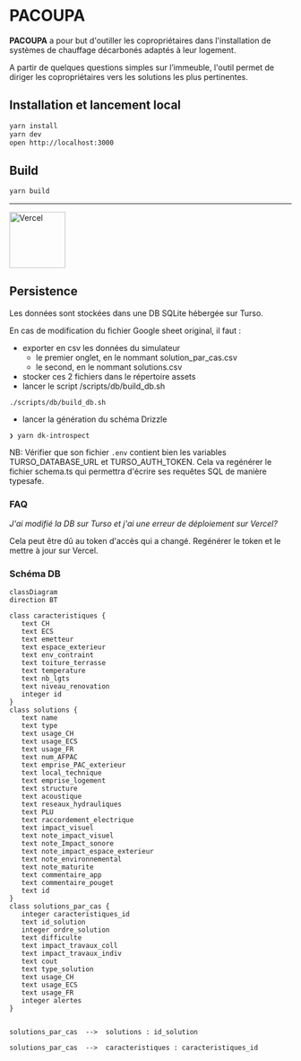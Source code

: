 # PACOUPA

**PACOUPA** a pour but d'outiller les copropriétaires dans l'installation de systèmes de chauffage décarbonés adaptés à leur logement.

A partir de quelques questions simples sur l’immeuble, l'outil permet de diriger les copropriétaires vers les solutions les plus pertinentes.

## Installation et lancement local
```bash
yarn install
yarn dev
open http://localhost:3000
```


## Build 

```bash
yarn build
```

---
<a href="https://vercel.com/?utm_source=ademe&utm_campaign=oss" alt="Url Vercel"><image src="https://user-images.githubusercontent.com/37937348/161967395-a5064a6a-b4d3-4ede-a940-ad81fa773916.svg" alt="Vercel" width="100" /></a>


## Persistence

Les données sont stockées dans une DB SQLite hébergée sur Turso.

En cas de modification du fichier Google sheet original, il faut :
- exporter en csv les données du simulateur
    - le premier onglet, en le nommant solution_par_cas.csv
    - le second, en le nommant solutions.csv
- stocker ces 2 fichiers dans le répertoire assets
- lancer le script /scripts/db/build_db.sh 
```shell
./scripts/db/build_db.sh
```
- lancer la génération du schéma Drizzle
```shell
❯ yarn dk-introspect
```
NB: Vérifier que son fichier `.env` contient bien les variables TURSO_DATABASE_URL et TURSO_AUTH_TOKEN.
Cela va regénérer le fichier schema.ts qui permettra d'écrire ses requêtes SQL de manière typesafe.


### FAQ

*J'ai modifié la DB sur Turso et j'ai une erreur de déploiement sur Vercel?*

Cela peut être dû au token d'accès qui a changé. 
Regénérer le token et le mettre à jour sur Vercel.


### Schéma DB


```mermaid
classDiagram
direction BT

class caracteristiques {
   text CH
   text ECS
   text emetteur
   text espace_exterieur
   text env_contraint
   text toiture_terrasse
   text temperature
   text nb_lgts
   text niveau_renovation
   integer id
}
class solutions {
   text name
   text type
   text usage_CH
   text usage_ECS
   text usage_FR
   text num_AFPAC
   text emprise_PAC_exterieur
   text local_technique
   text emprise_logement
   text structure
   text acoustique
   text reseaux_hydrauliques
   text PLU
   text raccordement_electrique
   text impact_visuel
   text note_impact_visuel
   text note_Impact_sonore
   text note_impact_espace_exterieur
   text note_environnemental
   text note_maturite
   text commentaire_app
   text commentaire_pouget
   text id
}
class solutions_par_cas {
   integer caracteristiques_id
   text id_solution
   integer ordre_solution
   text difficulte
   text impact_travaux_coll
   text impact_travaux_indiv
   text cout
   text type_solution
   text usage_CH
   text usage_ECS
   text usage_FR
   integer alertes
}


solutions_par_cas  -->  solutions : id_solution

solutions_par_cas  -->  caracteristiques : caracteristiques_id
```
